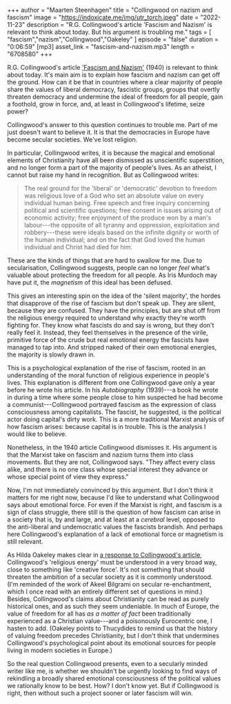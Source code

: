 +++
author = "Maarten Steenhagen"
title = "Collingwood on nazism and fascism"
image = "https://indoxicate.me/img/utr_torch.jpeg"
date = "2022-11-23"
description = "R.G. Collingwood's article 'Fascism and Nazism' is relevant to think about today. But his argument is troubling me."
tags = [
    "fascism","nazism","Collingwood","Oakeley"
]
episode = "false"
duration = "0:06:59"
[mp3]
    asset_link = "fascism-and-nazism.mp3"
    length = "6708580"
+++

R.G. Collingwood's article ['Fascism and Nazism'](https://philpapers.org/rec/RGCFAN) (1940) is relevant to think about today. It's main aim is to explain how fascism and nazism can get off the ground. How can it be that in countries where a clear majority of people share the values of liberal democracy, fascistic groups, groups that overtly threaten democracy and undermine the ideal of freedom for all people, gain a foothold, grow in force, and, at least in Collingwood's lifetime, seize power? 

Collingwood's answer to this question continues to trouble me. Part of me just doesn't want to believe it. It is that the democracies in Europe have become secular societies. We've lost religion.  

In particular, Collingwood writes, it is because the magical and emotional elements of Christianity have all been dismissed as unscientific superstition, and no longer form a part of the majority of people's lives. As an atheist, I cannot but raise my hand in recognition. But as Collingwood writes: 

> The real ground for the 'liberal' or 'democratic' devotion to freedom was religious love of a God who set an absolute value on every individual human being. Free speech and free inquiry concerning political and scientific questions; free consent in issues arising out of economic activity; free enjoyment of the produce won by a man's labour---the opposite of all tyranny and oppression, exploitation and robbery---these were ideals based on the infinite dignity or worth of the human individual; and on the fact that God loved the human individual and Christ had died for him.

These are the kinds of things that are hard to swallow for me. Due to secularisation, Collingwood suggests, people can no longer _feel_ what's valuable about protecting the freedom for all people. As Iris Murdoch may have put it, the _magnetism_ of this ideal has been defused. 

This gives an interesting spin on the idea of the 'silent majority', the hordes that disapprove of the rise of fascism but don't speak up. They are silent, because they are confused. They have the principles, but are shut off from the religious energy required to understand why exactly they're worth fighting for. They know what fascists do and say is wrong, but they don't really feel it. Instead, they feel themselves in the presence of the virile, primitive force of the crude but real emotional energy the fascists have managed to tap into. And stripped naked of their own emotional energies, the majority is slowly drawn in. 

This is a psychological explanation of the rise of fascism, rooted in an understanding of the moral function of religious experience in people's lives. This explanation is different from one Collingwood gave only a year before he wrote his article. In his _Autobiography_ (1939)---a book he wrote in during a time where some people close to him suspected he had become a communist---Collingwood portrayed fascism as the expression of class consciousness among capitalists. The fascist, he suggested, is the political actor doing capital's dirty work. This is a more traditional Marxist analysis of how fascism arises: because capital is in trouble. This is the analysis I would like to believe.

Nonetheless, in the 1940 article Collingwood dismisses it. His argument is that the Marxist take on fascism and nazism turns them into class movements. But they are not, Collingwood says. "They affect every class alike, and there is no one class whose special interest they advance or whose special point of view they express." 

Now, I'm not immediately convinced by this argument. But I don't think it matters for me right now, because I'd like to understand what Collingwood says about emotional force. For even if the Marxist is right, and fascism is a sign of class struggle, there still is the question of how fascism can arise in a society that is, by and large, and at least at a _cerebral_ level, opposed to the anti-liberal and undemocratic values the fascists brandish. And perhaps here Collingwood's explanation of a lack of emotional force or magnetism is still relevant. 

As Hilda Oakeley makes clear in [a response to Collingwood's article](https://philpapers.org/rec/HDOFAN), Collingwood's 'religious energy' must be understood in a very broad way, close to something like 'creative force'. It's not something that should threaten the ambition of a secular society as it is commonly understood. (I'm reminded of the work of Akeel Bilgrami on secular re-enchantment, which I once read with an entirely different set of questions in mind.) Besides, Collingwood's claims about Christianity can be read as purely historical ones, and as such they seem undeniable. In much of Europe, the value of freedom for all has _as a matter of fact_ been traditionally experienced as a Christian value---and a poisonously Eurocentric one, I hasten to add. (Oakeley points to Thucydides to remind us that the history of valuing freedom precedes Christianity, but I don't think that undermines Collingwood's psychological point about its emotional sources for people living in modern societies in Europe.)

So the real question Collingwood presents, even to a secularly minded writer like me, is whether we shouldn't be urgently looking to find ways of rekindling a broadly shared emotional consciousness of the political values we rationally know to be best. How? I don't know yet. But if Collingwood is right, then without such a project sooner or later fascism will win.   